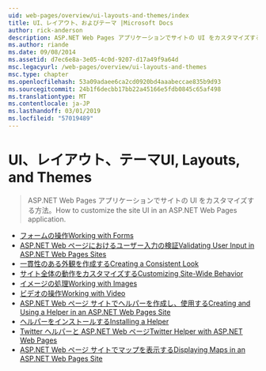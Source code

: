 ```yaml
---
uid: web-pages/overview/ui-layouts-and-themes/index
title: UI、レイアウト、およびテーマ |Microsoft Docs
author: rick-anderson
description: ASP.NET Web Pages アプリケーションでサイトの UI をカスタマイズする方法。
ms.author: riande
ms.date: 09/08/2014
ms.assetid: d7ec6e8a-3e05-4c0d-9207-d17a49f9a64d
msc.legacyurl: /web-pages/overview/ui-layouts-and-themes
msc.type: chapter
ms.openlocfilehash: 53a09adaee6ca2cd0920bd4aaabeccae835b9d93
ms.sourcegitcommit: 24b1f6decbb17bb22a45166e5fdb0845c65af498
ms.translationtype: MT
ms.contentlocale: ja-JP
ms.lasthandoff: 03/01/2019
ms.locfileid: "57019489"
---
```

<a name="ui-layouts-and-themes"></a><span data-ttu-id="ac360-103">UI、レイアウト、テーマ</span><span class="sxs-lookup"><span data-stu-id="ac360-103">UI, Layouts, and Themes</span></span>
====================
> <span data-ttu-id="ac360-104">ASP.NET Web Pages アプリケーションでサイトの UI をカスタマイズする方法。</span><span class="sxs-lookup"><span data-stu-id="ac360-104">How to customize the site UI in an ASP.NET Web Pages application.</span></span>


- [<span data-ttu-id="ac360-105">フォームの操作</span><span class="sxs-lookup"><span data-stu-id="ac360-105">Working with Forms</span></span>](4-working-with-forms.md)
- [<span data-ttu-id="ac360-106">ASP.NET Web ページにおけるユーザー入力の検証</span><span class="sxs-lookup"><span data-stu-id="ac360-106">Validating User Input in ASP.NET Web Pages Sites</span></span>](validating-user-input-in-aspnet-web-pages-sites.md)
- [<span data-ttu-id="ac360-107">一貫性のある外観を作成する</span><span class="sxs-lookup"><span data-stu-id="ac360-107">Creating a Consistent Look</span></span>](3-creating-a-consistent-look.md)
- [<span data-ttu-id="ac360-108">サイト全体の動作をカスタマイズする</span><span class="sxs-lookup"><span data-stu-id="ac360-108">Customizing Site-Wide Behavior</span></span>](18-customizing-site-wide-behavior.md)
- [<span data-ttu-id="ac360-109">イメージの処理</span><span class="sxs-lookup"><span data-stu-id="ac360-109">Working with Images</span></span>](9-working-with-images.md)
- [<span data-ttu-id="ac360-110">ビデオの操作</span><span class="sxs-lookup"><span data-stu-id="ac360-110">Working with Video</span></span>](10-working-with-video.md)
- [<span data-ttu-id="ac360-111">ASP.NET Web ページ サイトでヘルパーを作成し、使用する</span><span class="sxs-lookup"><span data-stu-id="ac360-111">Creating and Using a Helper in an ASP.NET Web Pages Site</span></span>](creating-and-using-a-helper-in-an-aspnet-web-pages-site.md)
- [<span data-ttu-id="ac360-112">ヘルパーをインストールする</span><span class="sxs-lookup"><span data-stu-id="ac360-112">Installing a Helper</span></span>](installing-helpers.md)
- [<span data-ttu-id="ac360-113">Twitter ヘルパーと ASP.NET Web ページ</span><span class="sxs-lookup"><span data-stu-id="ac360-113">Twitter Helper with ASP.NET Web Pages</span></span>](twitter-helper.md)
- [<span data-ttu-id="ac360-114">ASP.NET Web ページ サイトでマップを表示する</span><span class="sxs-lookup"><span data-stu-id="ac360-114">Displaying Maps in an ASP.NET Web Pages Site</span></span>](displaying-maps-in-an-aspnet-web-pages-site.md)
